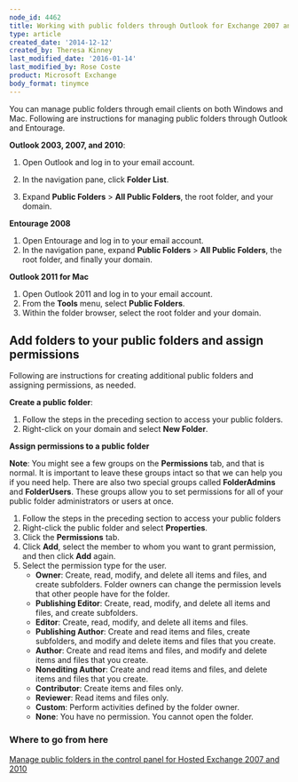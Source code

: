 ```yaml
---
node_id: 4462
title: Working with public folders through Outlook for Exchange 2007 and 2010
type: article
created_date: '2014-12-12'
created_by: Theresa Kinney
last_modified_date: '2016-01-14'
last_modified_by: Rose Coste
product: Microsoft Exchange
body_format: tinymce
---
```


You can manage public folders through email clients on both Windows and
Mac. Following are instructions for  managing public folders through
Outlook and Entourage.

**Outlook 2003, 2007, and 2010**:

1.  Open Outlook and log in to your email account.

<!-- -->

2.  In the navigation pane, click **Folder List**.

<!-- -->

3.  Expand **Public Folders** &gt; **All Public Folders**, the root
    folder, and your domain.

**Entourage 2008**

1.  Open Entourage and log in to your email account.
2.  In the navigation pane, expand **Public Folders** &gt; **All Public
    Folders**, the root folder, and finally your domain.

**Outlook 2011 for Mac**

1.  Open Outlook 2011 and log in to your email account.
2.  From the **Tools** menu, select **Public Folders**.
3.  Within the folder browser, select the root folder and your domain.

Add folders to your public folders and assign permissions
---------------------------------------------------------

Following are instructions for creating additional public folders and
assigning permissions, as needed.

**Create a public folder**:

1.  Follow the steps in the preceding section to access your
    public folders.
2.  Right-click on your domain and select **New Folder**.

**Assign permissions to a public folder**

**Note**: You might see a few groups on the **Permissions** tab, and
that is normal. It is important to leave these groups intact so that we
can help you if you need help. There are also two special      groups
called **FolderAdmins** and **FolderUsers**. These groups allow you to
set permissions for all of your public folder administrators or users at
once.

1.  Follow the steps in the preceding section to access your public
    folders
2.  Right-click the public folder and select **Properties**.
3.  Click the **Permissions** tab.
4.  Click **Add**, select the member to whom you want to grant
    permission, and then click **Add**  again.
5.  Select the permission type for the user.
    -   **Owner**: Create, read, modify, and delete all items and files,
        and create subfolders. Folder owners can change the permission
        levels that other people have for the folder.
    -   **Publishing Editor**: Create, read, modify, and delete all
        items and files, and create subfolders.
    -   **Editor**: Create, read, modify, and delete all items
        and files.
    -   **Publishing Author**: Create and read items and files, create
        subfolders, and modify and delete items and files that
        you create.
    -   **Author**: Create and read items and files, and modify and
        delete items and files that you create.
    -   **Nonediting Author**: Create and read items and files, and
        delete items and files that you create.
    -   **Contributor**: Create items and files only.
    -   **Reviewer**: Read items and files only.
    -   **Custom**: Perform activities defined by the folder owner.
    -   **None**: You have no permission. You cannot open the folder.

### Where to go from here

[Manage public folders in the control panel for Hosted Exchange 2007 and
2010](/howto/manage-public-folders-in-the-control-panel-for-hosted-exchange-2007-and-2010)

